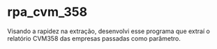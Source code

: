# rpa_cvm_358
Visando a rapidez na extração, desenvolvi esse programa que extraí o relatório CVM358 das empresas passadas como parâmetro.
